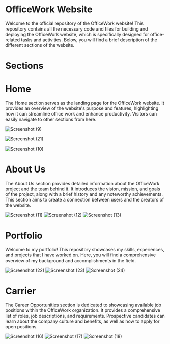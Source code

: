 # OfficeWork Website
Welcome to the official repository of the OfficeWork website! This repository contains all the necessary code and files for building and deploying the OfficeWork website, which is specifically designed for office-related tasks and activities. Below, you will find a brief description of the different sections of the website.

# Sections

# Home

The Home section serves as the landing page for the OfficeWork website. It provides an overview of the website's purpose and features, highlighting how it can streamline office work and enhance productivity. Visitors can easily navigate to other sections from here.

![Screenshot (9)](https://github.com/LaxmanMurmu/my_office/assets/75252155/ab579542-2a9a-4500-bcc2-03e43a04bf3e)

![Screenshot (21)](https://github.com/LaxmanMurmu/my_office/assets/75252155/b9f67e85-1de6-41be-b939-6993f8232624)

![Screenshot (10)](https://github.com/LaxmanMurmu/my_office/assets/75252155/63c15c1a-372a-4882-a1e3-f7da88b574a4)

# About Us

The About Us section provides detailed information about the OfficeWork project and the team behind it. It introduces the vision, mission, and goals of the project, along with a brief history and any noteworthy achievements. This section aims to create a connection between users and the creators of the website.

![Screenshot (11)](https://github.com/LaxmanMurmu/my_office/assets/75252155/24d8f78b-7db4-40f3-a01d-8d5f86cb0458)
![Screenshot (12)](https://github.com/LaxmanMurmu/my_office/assets/75252155/df9c2cae-5f7f-4358-b4f7-9c6a4006d3e0)
![Screenshot (13)](https://github.com/LaxmanMurmu/my_office/assets/75252155/52674285-8949-4026-a4fa-98857142644d)

# Portfolio

Welcome to my portfolio! This repository showcases my skills, experiences, and projects that I have worked on. Here, you will find a comprehensive overview of my background and accomplishments in the field.

![Screenshot (22)](https://github.com/LaxmanMurmu/my_office/assets/75252155/d4ae7d70-6707-4b39-bc5f-49098aa96404)
![Screenshot (23)](https://github.com/LaxmanMurmu/my_office/assets/75252155/4f611064-d12d-4f06-8f80-30cac82840d8)
![Screenshot (24)](https://github.com/LaxmanMurmu/my_office/assets/75252155/8c512a38-cfe5-47a7-a489-9880eeb40332)

# Carrier

The Career Opportunities section is dedicated to showcasing available job positions within the OfficeWork organization. It provides a comprehensive list of roles, job descriptions, and requirements. Prospective candidates can learn about the company culture and benefits, as well as how to apply for open positions.

![Screenshot (16)](https://github.com/LaxmanMurmu/my_office/assets/75252155/2bbc347f-7ec9-49eb-967e-d4ddf7fbb062)
![Screenshot (17)](https://github.com/LaxmanMurmu/my_office/assets/75252155/3fefecfa-78bf-4cb1-a911-1c6ce1308514)
![Screenshot (18)](https://github.com/LaxmanMurmu/my_office/assets/75252155/b9470b61-7ce0-4c86-9005-fb9efba9533c)
